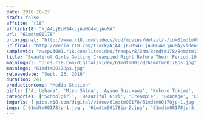 ```yaml
---
date: 2018-10-27
draft: false
affsite: "r18"
afflinkr18: "NjA4LjEuMS4xLjAuMC4wLjAuMA"
url: "61mdtm00178"
urloriginal: "http://www.r18.com/videos/vod/movies/detail/-/id=61mdtm00178"
urlfinal: "http://media.r18.com/track/NjA4LjEuMS4xLjAuMC4wLjAuMA/videos/vod/movies/detail/-/id=61mdtm00178"
samplevid: "awspv3001.r18.com/litevideo/freepv/8/84m/84mdtm178/84mdtm178_dmb_w.mp4"
title: "Beautiful Girls Getting Creampied Right Before Their Period 10 Loads 4 Hours"
mainimgurl: "pics.r18.com/digital/video/61mdtm00178/61mdtm00178ps.jpg"
mainimgs: "61mdtm00178ps.jpg"
releasedate: "Sept. 23, 2016"
duration: 241
productioncomp: "Media Station"
girls: ['Ai Uehara', 'Miyu Shina', 'Ayane Suzukawa', 'Kokoro Tokiwa', 'Mai Mizuki', 'Saki Nakanishi', 'Kumi Fukada', 'Ruka Honda']
categories: ['Schoolgirl', 'Beautiful Girl', 'Creampie', 'Bondage', 'Compilation', 'Over 4 Hours', 'Hi-Def']
imgurls: ['pics.r18.com/digital/video/61mdtm00178/61mdtm00178jp-1.jpg', 'pics.r18.com/digital/video/61mdtm00178/61mdtm00178jp-2.jpg', 'pics.r18.com/digital/video/61mdtm00178/61mdtm00178jp-3.jpg', 'pics.r18.com/digital/video/61mdtm00178/61mdtm00178jp-4.jpg', 'pics.r18.com/digital/video/61mdtm00178/61mdtm00178jp-5.jpg', 'pics.r18.com/digital/video/61mdtm00178/61mdtm00178jp-6.jpg', 'pics.r18.com/digital/video/61mdtm00178/61mdtm00178jp-7.jpg', 'pics.r18.com/digital/video/61mdtm00178/61mdtm00178jp-8.jpg', 'pics.r18.com/digital/video/61mdtm00178/61mdtm00178jp-9.jpg', 'pics.r18.com/digital/video/61mdtm00178/61mdtm00178jp-10.jpg', 'pics.r18.com/digital/video/61mdtm00178/61mdtm00178jp-11.jpg', 'pics.r18.com/digital/video/61mdtm00178/61mdtm00178jp-12.jpg', 'pics.r18.com/digital/video/61mdtm00178/61mdtm00178jp-13.jpg', 'pics.r18.com/digital/video/61mdtm00178/61mdtm00178jp-14.jpg', 'pics.r18.com/digital/video/61mdtm00178/61mdtm00178jp-15.jpg', 'pics.r18.com/digital/video/61mdtm00178/61mdtm00178jp-16.jpg', 'pics.r18.com/digital/video/61mdtm00178/61mdtm00178jp-17.jpg', 'pics.r18.com/digital/video/61mdtm00178/61mdtm00178jp-18.jpg', 'pics.r18.com/digital/video/61mdtm00178/61mdtm00178jp-19.jpg', 'pics.r18.com/digital/video/61mdtm00178/61mdtm00178jp-20.jpg']
imgs: ['61mdtm00178jp-1.jpg', '61mdtm00178jp-2.jpg', '61mdtm00178jp-3.jpg', '61mdtm00178jp-4.jpg', '61mdtm00178jp-5.jpg', '61mdtm00178jp-6.jpg', '61mdtm00178jp-7.jpg', '61mdtm00178jp-8.jpg', '61mdtm00178jp-9.jpg', '61mdtm00178jp-10.jpg', '61mdtm00178jp-11.jpg', '61mdtm00178jp-12.jpg', '61mdtm00178jp-13.jpg', '61mdtm00178jp-14.jpg', '61mdtm00178jp-15.jpg', '61mdtm00178jp-16.jpg', '61mdtm00178jp-17.jpg', '61mdtm00178jp-18.jpg', '61mdtm00178jp-19.jpg', '61mdtm00178jp-20.jpg']
---
```

